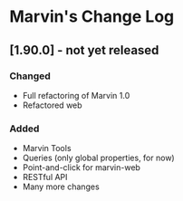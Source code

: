 # Marvin's Change Log

## [1.90.0] - not yet released
### Changed
- Full refactoring of Marvin 1.0
- Refactored web
### Added
- Marvin Tools
- Queries (only global properties, for now)
- Point-and-click for marvin-web
- RESTful API
- Many more changes
